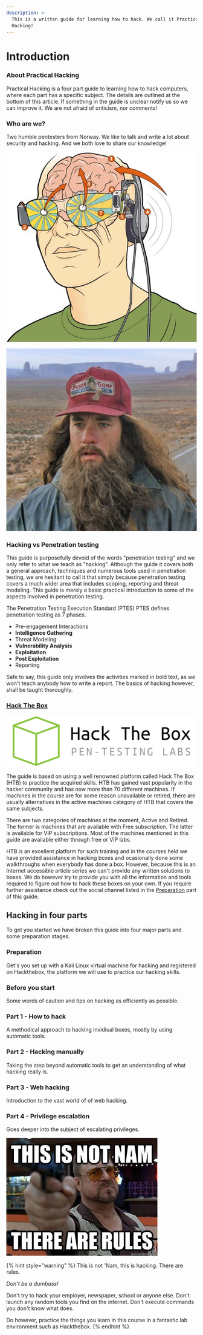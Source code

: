 ```yaml
---
description: >-
  This is a written guide for learning how to hack. We call it Practical
  Hacking!
---
```


# Introduction

### About Practical Hacking

Practical Hacking is a four part guide to learning how to hack computers, where each part has a specific subject. The details are outlined at the bottom of this article. If something in the guide is unclear notify us so we can improve it. We are not afraid of criticism, nor comments!  


### Who are we?

Two humble pentesters from Norway. We like to talk and write a lot about security and hacking. And we both love to share our knowledge!  


![chryzsh](.gitbook/assets/brainmachine003_schem2.jpg)

![Infernux](.gitbook/assets/forrest-gump-running-photo-interesting-forrest-gump-beards-pinterest-of-forrest-gump-running-photo.jpg)

### **Hacking vs Penetration testing**

This guide is purposefully devoid of the words "penetration testing" and we only refer to what we teach as  "hacking". Although the guide it covers both a general approach, techniques and numerous tools used in penetration testing, we are hesitant to call it that simply because penetration testing covers a much wider area that includes scoping, reporting and threat modeling. This guide is merely a basic practical introduction to some of the aspects involved in penetration testing.

The Penetration Testing Execution Standard \(PTES\) PTES defines penetration testing as 7 phases.

* Pre-engagement Interactions
* **Intelligence Gathering**
* Threat Modeling
* **Vulnerability Analysis**
* **Exploitation**
* **Post Exploitation**
* Reporting

Safe to say, this guide only involves the activities marked in bold text, as we won't teach anybody how to write a report. The basics of hacking however, shall be taught thoroughly.

### [**Hack The Box**](https://www.youtube.com/watch?v=CxtMMgqfXY8)

![](.gitbook/assets/logo-final-whitebg.png)

The guide is based on using a well renowned platform called Hack The Box \(HTB\) to practice the acquired skills. HTB has gained vast popularity in the hacker community and has now more than 70 different machines.  If machines in the course are for some reason unavailable or retired, there are usually alternatives in the active machines category of HTB that covers the same subjects.

There are two categories of machines at the moment, Active and Retired. The former is machines that are available with Free subscription. The latter is available for VIP subscriptions. Most of the machines mentioned in this guide are available either through free or VIP labs.

HTB is an excellent platform for such training and in the courses held we have provided assistance in hacking boxes and ocasionally done some walkthroughs when everybody has done a box. However, because this is an Internet accessible article series we can't provide any written solutions to boxes. We do however try to provide you with all the information and tools required to figure out how to hack these boxes on your own. If you require further assistance check out the social channel listed in the [Preparation](preparation.md) part of this guide.

## Hacking in four parts

To get you started we have broken this guide into four major parts and some preparation stages.

### Preparation

Get's you set up with a Kali Linux virtual machine for hacking and registered on Hackthebox, the platform we will use to practice our hacking skills.

### Before you start

Some words of caution and tips on hacking as efficiently as possible.

### **Part 1 - How to hack**

A methodical approach to hacking invidiual boxes, mostly by using automatic tools.

### **Part 2 - Hacking manually**

Taking the step beyond automatic tools to get an understanding of what hacking really is.

### **Part 3 - Web hacking**

Introduction to the vast world of of web hacking.

### **Part 4 - Privilege escalation**

Goes deeper into the subject of escalating privileges.



![](.gitbook/assets/image%20%2815%29.png)

{% hint style="warning" %}
This is not 'Nam, this is hacking. There are rules.

_Don't be a dumbass!_

Don't try to hack your employer, newspaper, school or anyone else. Don't launch any random tools you find on the internet. Don't execute commands you don't know what does.

Do however, practice the things you learn in this course in a fantastic lab environment such as Hackthebox.
{% endhint %}

